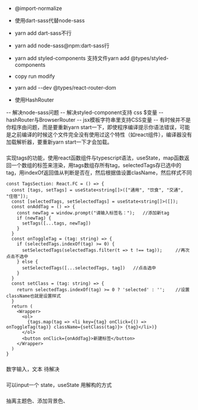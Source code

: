 # 
- @import-normalize
- 使用dart-sass代替node-sass
- yarn add dart-sass不行
- yarn add node-sass@npm:dart-sass行

- yarn add styled-components   支持文件yarn add @types/styled-components

- copy run modify

- yarn add --dev @types/react-router-dom

- 使用HashRouter

-- 解决node-sass问题
-- 解决styled-component支持 css $变量
-- hashRouter与BrowserRouter
-- jsx模板字符串里支持CSS变量
-- 有时候并不是你程序由问题，而是要重新yarn start一下，即使程序编译提示你语法错误，可能是之前编译的时候这个文件完全没有使用过这个特性（如react组件），编译器没有加载解析器，要重新yarn start一下才会加载。

###
实现tags的功能，使用react函数组件与typescript语法，useState，map函数返回一个数组的标签来渲染，用tags数组存所有tag，selectedTags存已选中的tag，用indexOf返回值从判断是否在，然后根据值设置clasName，然后样式不同
```
const TagsSection: React.FC = () => {
  const [tags, setTags] = useState<string[]>(["通用", "饮食", "交通", "住宿"]);
  const [selectedTags, setSelectedTags] = useState<string[]>([]);
  const onAddTag = () => {
    const newTag = window.prompt("请输入标签名：");   //添加新tag
    if (newTag) {
      setTags([...tags, newTag])
    }
  }
  const onToggleTag = (tag: string) => {
    if (selectedTags.indexOf(tag) >= 0) {
      setSelectedTags(selectedTags.filter(t => t !== tag));     //再次点击不选中
    } else {
      setSelectedTags([...selectedTags, tag])   //点击选中
    }
  }
  const setClass = (tag: string) => {
    return selectedTags.indexOf(tag) >= 0 ? 'selected' : '';    //设置className也就是设置样式
  }
  return (
    <Wrapper>
      <ol>
        {tags.map(tag => <li key={tag} onClick={() => onToggleTag(tag)} className={setClass(tag)}> {tag}</li>)}
      </ol>
      <button onClick={onAddTag}>新建标签</button>
    </Wrapper>
  )
}
```

###
数字输入，文本 待解决

###
可以input一个 state，useState 用解构的方式

###
抽离主题色、添加背景色、